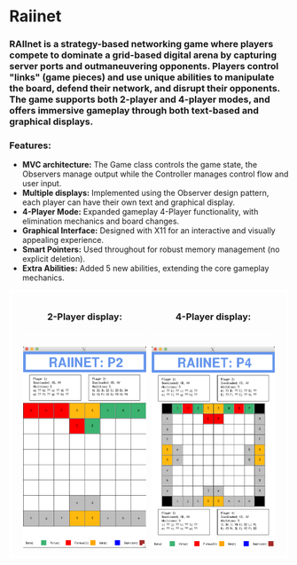 # Raiinet
### RAIInet is a strategy-based networking game where players compete to dominate a grid-based digital arena by capturing server ports and outmaneuvering opponents. Players control "links" (game pieces) and use unique abilities to manipulate the board, defend their network, and disrupt their opponents. The game supports both 2-player and 4-player modes, and offers immersive gameplay through both text-based and graphical displays. 
  <h3>Features:</h3>
    <ul>
        <li><strong>MVC architecture:</strong> The Game class controls the game state, the Observers manage output while the Controller manages control flow and user input.</li>
        <li><strong>Multiple displays:</strong> Implemented using the Observer design pattern, each player can have their own text and graphical display.</li>
        <li><strong>4-Player Mode:</strong> Expanded gameplay 4-Player functionality, with elimination mechanics and board changes.</li>
        <li><strong>Graphical Interface:</strong> Designed with X11 for an interactive and visually appealing experience.</li>
        <li><strong>Smart Pointers:</strong> Used throughout for robust memory management (no explicit deletion).</li>
        <li><strong>Extra Abilities:</strong> Added 5 new abilities, extending the core gameplay mechanics.</li>
    </ul>
<div style="display: flex; justify-content: space-between; border: 5px solid white; padding: 10px 20px;">
  <div style ="flex: 1; margin-right: 10px;">
    <h3 style="text-align: center;"> 2-Player display: </h3>
    <div style="border: 2px solid white; margin: 20px 0px;"> </div>
    <img src="./assets/2Pdisplay.png" />
  </div>
  <div style ="flex: 1;">
    <h3 style="text-align: center;"> 4-Player display: </h3>
      <div style="border: 2px solid white;margin: 20px 0px;"> </div>
    <img src="./assets/4Pdisplay.png" />
  </div>
<div/>